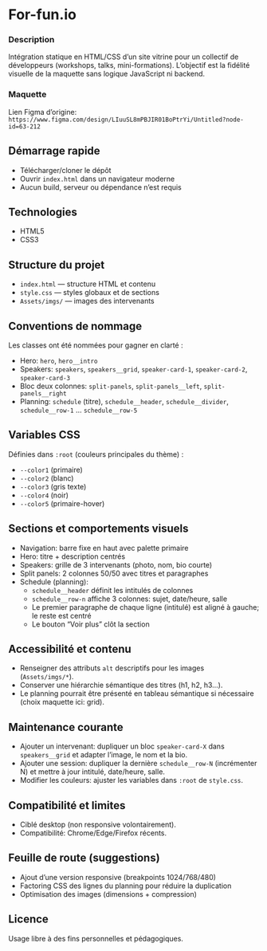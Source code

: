 # For-fun.io

### Description

Intégration statique en HTML/CSS d’un site vitrine pour un collectif de développeurs (workshops, talks, mini-formations). L’objectif est la fidélité visuelle de la maquette sans logique JavaScript ni backend.

### Maquette

Lien Figma d’origine: `https://www.figma.com/design/LIuuSL8mPBJIR01BoPtrYi/Untitled?node-id=63-212`

## Démarrage rapide

- Télécharger/cloner le dépôt
- Ouvrir `index.html` dans un navigateur moderne
- Aucun build, serveur ou dépendance n’est requis

## Technologies

- HTML5
- CSS3

## Structure du projet

- `index.html` — structure HTML et contenu
- `style.css` — styles globaux et de sections
- `Assets/imgs/` — images des intervenants

## Conventions de nommage

Les classes ont été nommées pour gagner en clarté :

- Hero: `hero`, `hero__intro`
- Speakers: `speakers`, `speakers__grid`, `speaker-card-1`, `speaker-card-2`, `speaker-card-3`
- Bloc deux colonnes: `split-panels`, `split-panels__left`, `split-panels__right`
- Planning: `schedule` (titre), `schedule__header`, `schedule__divider`, `schedule__row-1` … `schedule__row-5`

## Variables CSS

Définies dans `:root` (couleurs principales du thème) :

- `--color1` (primaire)
- `--color2` (blanc)
- `--color3` (gris texte)
- `--color4` (noir)
- `--color5` (primaire-hover)

## Sections et comportements visuels

- Navigation: barre fixe en haut avec palette primaire
- Hero: titre + description centrés
- Speakers: grille de 3 intervenants (photo, nom, bio courte)
- Split panels: 2 colonnes 50/50 avec titres et paragraphes
- Schedule (planning):
  - `schedule__header` définit les intitulés de colonnes
  - `schedule__row-n` affiche 3 colonnes: sujet, date/heure, salle
  - Le premier paragraphe de chaque ligne (intitulé) est aligné à gauche; le reste est centré
  - Le bouton “Voir plus” clôt la section

## Accessibilité et contenu

- Renseigner des attributs `alt` descriptifs pour les images (`Assets/imgs/*`).
- Conserver une hiérarchie sémantique des titres (h1, h2, h3...).
- Le planning pourrait être présenté en tableau sémantique si nécessaire (choix maquette ici: grid).

## Maintenance courante

- Ajouter un intervenant: dupliquer un bloc `speaker-card-X` dans `speakers__grid` et adapter l’image, le nom et la bio.
- Ajouter une session: dupliquer la dernière `schedule__row-N` (incrémenter N) et mettre à jour intitulé, date/heure, salle.
- Modifier les couleurs: ajuster les variables dans `:root` de `style.css`.

## Compatibilité et limites

- Ciblé desktop (non responsive volontairement).
- Compatibilité: Chrome/Edge/Firefox récents.

## Feuille de route (suggestions)

- Ajout d’une version responsive (breakpoints 1024/768/480)
- Factoring CSS des lignes du planning pour réduire la duplication
- Optimisation des images (dimensions + compression)

## Licence

Usage libre à des fins personnelles et pédagogiques.
